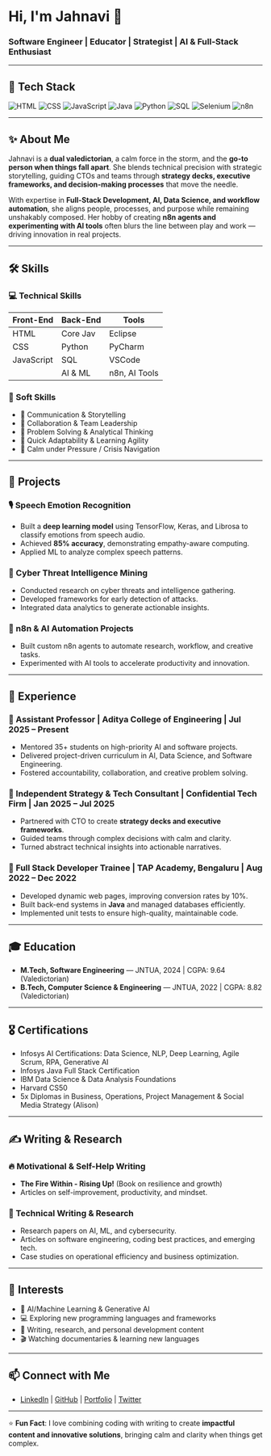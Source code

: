 # Hi, I'm Jahnavi 👋  
### Software Engineer | Educator | Strategist | AI & Full-Stack Enthusiast

---

## 🔧 Tech Stack
![HTML](https://img.shields.io/badge/HTML-E34F26?style=flat&logo=html5&logoColor=white)
![CSS](https://img.shields.io/badge/CSS-1572B6?style=flat&logo=css3&logoColor=white)
![JavaScript](https://img.shields.io/badge/JavaScript-F7DF1E?style=flat&logo=javascript&logoColor=black)
![Java](https://img.shields.io/badge/Java-007396?style=flat&logo=java&logoColor=white)
![Python](https://img.shields.io/badge/Python-3776AB?style=flat&logo=python&logoColor=white)
![SQL](https://img.shields.io/badge/SQL-4479A1?style=flat&logo=mysql&logoColor=white)
![Selenium](https://img.shields.io/badge/Selenium-43B02A?style=flat&logo=selenium&logoColor=white)
![n8n](https://img.shields.io/badge/n8n-000000?style=flat&logo=n8n&logoColor=white)

---

## ✨ About Me
Jahnavi is a **dual valedictorian**, a calm force in the storm, and the **go-to person when things fall apart**. She blends technical precision with strategic storytelling, guiding CTOs and teams through **strategy decks, executive frameworks, and decision-making processes** that move the needle.  

With expertise in **Full-Stack Development, AI, Data Science, and workflow automation**, she aligns people, processes, and purpose while remaining unshakably composed. Her hobby of creating **n8n agents and experimenting with AI tools** often blurs the line between play and work — driving innovation in real projects.

---

## 🛠 Skills

### 💻 Technical Skills
| Front-End | Back-End | Tools |
|-----------|----------|-------|
| HTML      | Core Jav | Eclipse |
| CSS       | Python   | PyCharm |
| JavaScript| SQL      | VSCode |
|           | AI & ML |  n8n, AI Tools |

### 🤝 Soft Skills
- 📝 Communication & Storytelling  
- 🔄 Collaboration & Team Leadership  
- 🧠 Problem Solving & Analytical Thinking  
- 🚀 Quick Adaptability & Learning Agility  
- 🧘 Calm under Pressure / Crisis Navigation  

---

## 📌 Projects

### 🎙 Speech Emotion Recognition
- Built a **deep learning model** using TensorFlow, Keras, and Librosa to classify emotions from speech audio.  
- Achieved **85% accuracy**, demonstrating empathy-aware computing.  
- Applied ML to analyze complex speech patterns.

### 🔐 Cyber Threat Intelligence Mining
- Conducted research on cyber threats and intelligence gathering.  
- Developed frameworks for early detection of attacks.  
- Integrated data analytics to generate actionable insights.  

### 🤖 n8n & AI Automation Projects
- Built custom n8n agents to automate research, workflow, and creative tasks.  
- Experimented with AI tools to accelerate productivity and innovation.  

---

## 💼 Experience

### 🔹 Assistant Professor | Aditya College of Engineering | Jul 2025 – Present
- Mentored 35+ students on high-priority AI and software projects.  
- Delivered project-driven curriculum in AI, Data Science, and Software Engineering.  
- Fostered accountability, collaboration, and creative problem solving.

### 🔹 Independent Strategy & Tech Consultant | Confidential Tech Firm | Jan 2025 – Jul 2025
- Partnered with CTO to create **strategy decks and executive frameworks**.  
- Guided teams through complex decisions with calm and clarity.  
- Turned abstract technical insights into actionable narratives.  

### 🔹 Full Stack Developer Trainee | TAP Academy, Bengaluru | Aug 2022 – Dec 2022
- Developed dynamic web pages, improving conversion rates by 10%.  
- Built back-end systems in **Java** and managed databases efficiently.  
- Implemented unit tests to ensure high-quality, maintainable code.

---

## 🎓 Education

- **M.Tech, Software Engineering** — JNTUA, 2024 | CGPA: 9.64 (Valedictorian)  
- **B.Tech, Computer Science & Engineering** — JNTUA, 2022 | CGPA: 8.82 (Valedictorian)  

---

## 🎖 Certifications

- Infosys AI Certifications: Data Science, NLP, Deep Learning, Agile Scrum, RPA, Generative AI  
- Infosys Java Full Stack Certification  
- IBM Data Science & Data Analysis Foundations  
- Harvard CS50  
- 5x Diplomas in Business, Operations, Project Management & Social Media Strategy (Alison)  

---

## ✍ Writing & Research

### 🔥 Motivational & Self-Help Writing
- **The Fire Within - Rising Up!** (Book on resilience and growth)  
- Articles on self-improvement, productivity, and mindset.

### 📑 Technical Writing & Research
- Research papers on AI, ML, and cybersecurity.  
- Articles on software engineering, coding best practices, and emerging tech.  
- Case studies on operational efficiency and business optimization.

---

## 🎯 Interests
- 🤖 AI/Machine Learning & Generative AI  
- 💻 Exploring new programming languages and frameworks  
- 📝 Writing, research, and personal development content  
- 🎬 Watching documentaries & learning new languages  

---

## 📫 Connect with Me
- [LinkedIn](#) | [GitHub](#) | [Portfolio](#) | [Twitter](#)

---

⭐ **Fun Fact**: I love combining coding with writing to create **impactful content and innovative solutions**, bringing calm and clarity when things get complex.

